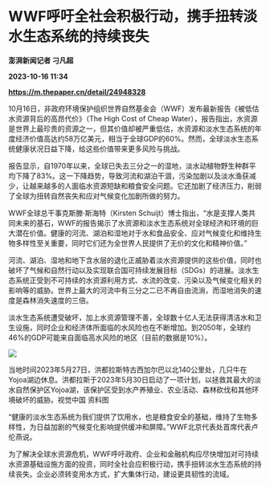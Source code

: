 # WWF呼吁全社会积极行动，携手扭转淡水生态系统的持续丧失
**澎湃新闻记者 刁凡超**

**2023-10-16 11:34**

**https://m.thepaper.cn/detail/24948328**

10月16日，非政府环境保护组织世界自然基金会（WWF）发布最新报告《被低估水资源背后的高昂代价》（The High Cost of Cheap Water），报告指出，水资源是世界上最珍贵的资源之一，但其价值却被严重低估，水资源和淡水生态系统的年度经济价值高达约58万亿美元，相当于全球GDP的60%。然而，全球淡水生态系统健康状况日益下降，给这些价值带来更多风险与挑战。

报告显示，自1970年以来，全球已失去三分之一的湿地，淡水动植物野生种群平均下降了83%。这一下降趋势，导致河流和湖泊干涸，污染加剧以及淡水渔获减少，让越来越多的人面临水资源短缺和粮食安全问题。它还加剧了经济压力，削弱了全球为扭转自然丧失和应对气候变化加剧所做的努力。

WWF全球总干事克斯滕·斯海特（Kirsten Schuijt）博士指出，“水是支撑人类共同未来的基石，WWF的报告揭示了水资源和淡水生态系统对全球经济和环境的巨大潜在价值。健康的河流、湖泊和湿地对于水和食品安全、应对气候变化和维持生物多样性至关重要，同时它们还为全世界人民提供了无价的文化和精神价值。”

河流、湖泊、湿地和地下含水层的退化正威胁着淡水资源提供的这些价值，同时也破坏了气候和自然行动以及实现联合国可持续发展目标（SDGs）的进展。淡水生态系统正受到不可持续的水资源利用方式、水流的改变、污染以及气候变化相关的影响等的威胁。世界上最大的河流中有三分之二已不再自由流淌，而湿地消失的速度是森林消失速度的三倍。

淡水生态系统遭受破坏，加上水资源管理不善，全球数十亿人无法获得清洁水和卫生设施，同时企业和经济体所面临的水风险也在不断增加。到2050年，全球约46%的GDP可能来自面临高水风险的地区（目前的数据是10%）。

![](https://imagecloud.thepaper.cn/thepaper/image/274/318/804.jpg)

当地时间2023年5月27日，洪都拉斯特古西加尔巴以北140公里处，几只牛在Yojoa湖边休息。洪都拉斯于2023年5月30日启动了一项计划，以拯救其最大的淡水自然保护区Yojoa湖，该保护区受到水产养殖业、农业活动、森林砍伐和其他环境破坏的威胁。视觉中国 资料图

“健康的淡水生态系统为我们提供了饮用水，也是粮食安全的基础，维持了生物多样性，为日益加剧的气候变化影响提供缓冲和屏障。”WWF北京代表处首席代表卢伦燕说。

为了解决全球水资源危机，WWF呼吁政府、企业和金融机构应尽快增加对可持续水资源基础设施方面的投资，同时全社会应积极行动，携手扭转淡水生态系统的持续丧失。企业必须转变用水方式，扩大集体行动，建设更具韧性的流域。